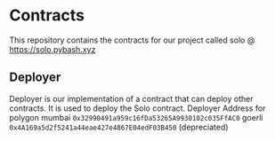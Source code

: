 # Contracts

This repository contains the contracts for our project called solo @ https://solo.pybash.xyz

## Deployer
Deployer is our implementation of a contract that can deploy other contracts. It is used to deploy the Solo contract.
Deployer Address for polygon mumbai `0x32990491a959c16fDa53265A9930102c035FfAC0`
                    goerli `0x4A169a5d2f5241a44eae427e4867E04edF03B450` (depreciated)